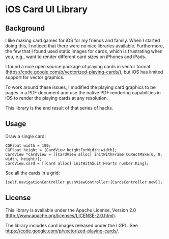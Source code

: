 iOS Card UI Library
=========

Background
-----
I like making card games for iOS for my friends and family. When I started
doing this, I noticed that there were no nice libraries available. Furthermore,
the few that I found used static images for cards, which is frustrating when
you, e.g., want to render different card sizes on iPhones and iPads.

I found a nice open source package of playing cards in vector format
(https://code.google.com/p/vectorized-playing-cards/), but iOS has limited
support for vector graphics.

To work around these issues, I modified the playing card graphics to be pages
in a PDF document and use the native PDF rendering capabilities in iOS to
render the playing cards at any resolution.

This library is the end result of that series of hacks.

Usage
-----

Draw a single card:

```objc
CGFloat width = 100;
CGFloat height = [CardView heightForWidth:width];
CardView *cardView = [[CardView alloc] initWithFrame:CGRectMake(0, 0, width, height)];
cardView.card = [[Card alloc] initWithSuit:Hearts number:King];
```

See all the cards in a grid:

```objc
[self.navigationController pushViewController:[CardsController new]];
```

License
-----
This library is available under the Apache License, Version 2.0
(http://www.apache.org/licenses/LICENSE-2.0.html).

The library includes card images released under the LGPL. See
https://code.google.com/p/vectorized-playing-cards/.
